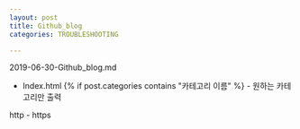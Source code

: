 ```yaml
---
layout: post
title: Github_blog
categories: TROUBLESHOOTING

---
```


2019-06-30-Github_blog.md

- Index.html
{% if post.categories contains "카테고리 이름" %} - 원하는 카테고리만 출력





http - https 
